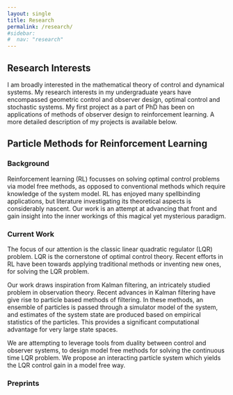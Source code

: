 ```yaml
---
layout: single
title: Research
permalink: /research/
#sidebar:
#  nav: "research"
---
```


## Research Interests

I am broadly interested in the mathematical theory of control and dynamical systems. My research interests in my undergraduate years have encompassed geometric control and observer design, optimal control and stochastic systems. My first project as a part of PhD has been on applications of methods of observer design to reinforcement learning. A more detailed description of my projects is available below. 
<!--
My time at the student satellite project introduced me to spacecraft dynamics and control.
-->
<!--
A list of my publications is available <a href="{{ '/publications/' | relative_url }}"> here </a>. 
-->

## Particle Methods for Reinforcement Learning

### Background
Reinforcement learning (RL) focusses on solving optimal control problems via model free methods, as opposed to conventional methods which require knowledge of the system model. RL has enjoyed many spellbinding applications, but literature investigating its theoretical aspects is considerably nascent. Our work is an attempt at advancing that front and gain insight into the inner workings of this magical yet mysterious paradigm. 

### Current Work

The focus of our attention is the classic linear quadratic regulator (LQR) problem. LQR is the cornerstone of optimal control theory. Recent efforts in RL have been towards applying traditional methods or inventing new ones, for solving the LQR problem. 

Our work draws inspiration from Kalman filtering, an intricately studied problem in observation theory. Recent advances in Kalman filtering have give rise to particle based methods of filtering. In these methods, an ensemble of particles is passed through a simulator model of the system, and estimates of the system state are produced based on empirical statistics of the particles. This provides a significant computational advantage for very large state spaces. 

We are attempting to leverage tools from duality between control and observer systems, to design model free methods for solving the continuous time LQR problem. We propose an interacting particle system which yields the LQR control gain in a model free way. 

### Preprints
